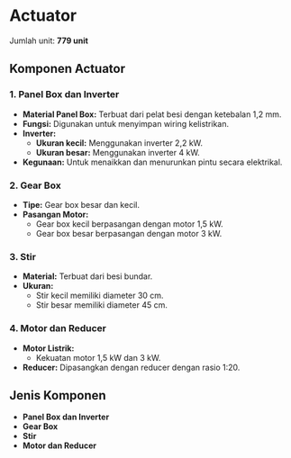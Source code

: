 # Actuator

Jumlah unit: **779 unit**

## Komponen Actuator

### 1. Panel Box dan Inverter
- **Material Panel Box:** Terbuat dari pelat besi dengan ketebalan 1,2 mm.
- **Fungsi:** Digunakan untuk menyimpan wiring kelistrikan.
- **Inverter:**
  - **Ukuran kecil:** Menggunakan inverter 2,2 kW.
  - **Ukuran besar:** Menggunakan inverter 4 kW.
- **Kegunaan:** Untuk menaikkan dan menurunkan pintu secara elektrikal.

### 2. Gear Box
- **Tipe:** Gear box besar dan kecil.
- **Pasangan Motor:**
  - Gear box kecil berpasangan dengan motor 1,5 kW.
  - Gear box besar berpasangan dengan motor 3 kW.

### 3. Stir
- **Material:** Terbuat dari besi bundar.
- **Ukuran:**
  - Stir kecil memiliki diameter 30 cm.
  - Stir besar memiliki diameter 45 cm.

### 4. Motor dan Reducer
- **Motor Listrik:**
  - Kekuatan motor 1,5 kW dan 3 kW.
- **Reducer:** Dipasangkan dengan reducer dengan rasio 1:20.

## Jenis Komponen
- **Panel Box dan Inverter**
- **Gear Box**
- **Stir**
- **Motor dan Reducer**
